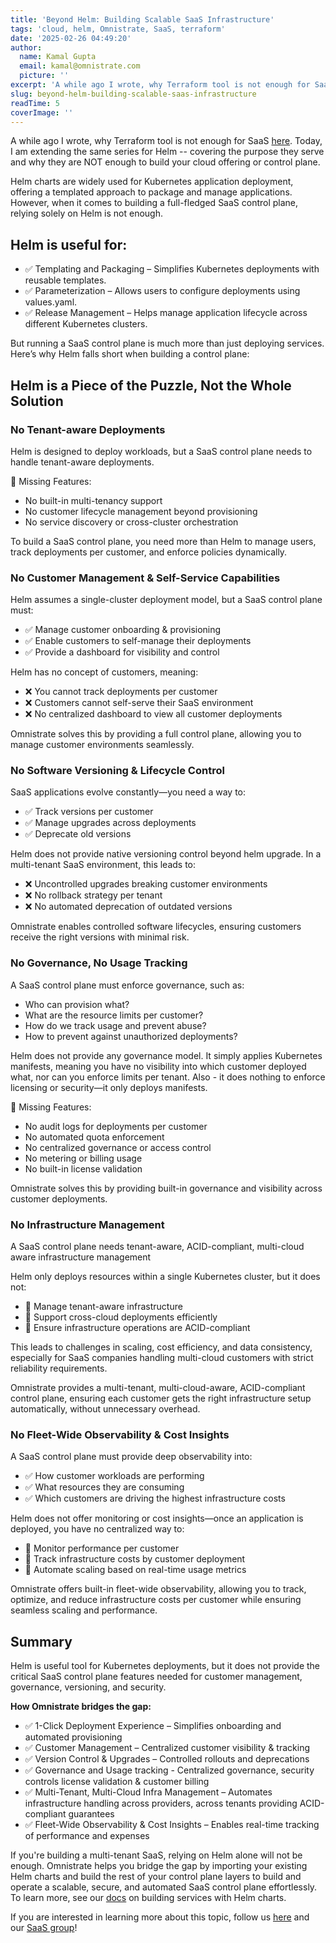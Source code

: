 ```yaml
---
title: 'Beyond Helm: Building Scalable SaaS Infrastructure'
tags: 'cloud, helm, Omnistrate, SaaS, terraform'
date: '2025-02-26 04:49:20'
author:
  name: Kamal Gupta
  email: kamal@omnistrate.com
  picture: ''
excerpt: 'A while ago I wrote, why Terraform tool is not enough for SaaS [here][1].'
slug: beyond-helm-building-scalable-saas-infrastructure
readTime: 5
coverImage: ''
---
```


A while ago I wrote, why Terraform tool is not enough for SaaS [here][1]. Today, I am extending the same series for Helm -- covering the purpose they serve and why they are NOT enough to build your cloud offering or control plane.

Helm charts are widely used for Kubernetes application deployment, offering a templated approach to package and manage applications. However, when it comes to building a full-fledged SaaS control plane, relying solely on Helm is not enough.


## Helm is useful for:


- ✅ Templating and Packaging – Simplifies Kubernetes deployments with reusable templates.
- ✅ Parameterization – Allows users to configure deployments using values.yaml.
- ✅ Release Management – Helps manage application lifecycle across different Kubernetes clusters.

But running a SaaS control plane is much more than just deploying services. Here’s why Helm falls short when building a control plane:


## Helm is a Piece of the Puzzle, Not the Whole Solution



### No Tenant-aware Deployments


Helm is designed to deploy workloads, but a SaaS control plane needs to handle tenant-aware deployments.

🛑 Missing Features:

 - No built-in multi-tenancy support 
 - No customer lifecycle management beyond provisioning
 - No service discovery or cross-cluster orchestration

To build a SaaS control plane, you need more than Helm to manage users, track deployments per customer, and enforce policies dynamically.


### No Customer Management & Self-Service Capabilities


Helm assumes a single-cluster deployment model, but a SaaS control plane must:

- ✅ Manage customer onboarding & provisioning
- ✅ Enable customers to self-manage their deployments
- ✅ Provide a dashboard for visibility and control

Helm has no concept of customers, meaning:

 - ❌ You cannot track deployments per customer 
 - ❌ Customers cannot self-serve their SaaS environment 
 - ❌ No centralized dashboard to view all customer deployments

Omnistrate solves this by providing a full control plane, allowing you to manage customer environments seamlessly.


### No Software Versioning & Lifecycle Control 


SaaS applications evolve constantly—you need a way to:

- ✅ Track versions per customer
- ✅ Manage upgrades across deployments
- ✅ Deprecate old versions

Helm does not provide native versioning control beyond helm upgrade. In a multi-tenant SaaS environment, this leads to:

- ❌ Uncontrolled upgrades breaking customer environments
- ❌ No rollback strategy per tenant
- ❌ No automated deprecation of outdated versions

Omnistrate enables controlled software lifecycles, ensuring customers receive the right versions with minimal risk.


### No Governance, No Usage Tracking


A SaaS control plane must enforce governance, such as:

 - Who can provision what? 
 - What are the resource limits per customer?
 - How do we track usage and prevent abuse?
 - How to prevent against unauthorized deployments?

Helm does not provide any governance model. It simply applies Kubernetes manifests, meaning you have no visibility into which customer deployed what, nor can you enforce limits per tenant. Also - it does nothing to enforce licensing or security—it only deploys manifests.

🛑 Missing Features:

 - No audit logs for deployments per customer 
 - No automated quota enforcement 
 - No centralized governance or access control 
 - No metering or billing usage
 - No built-in license validation

Omnistrate solves this by providing built-in governance and visibility across customer deployments.


### No Infrastructure Management 


A SaaS control plane needs tenant-aware, ACID-compliant, multi-cloud aware infrastructure management

Helm only deploys resources within a single Kubernetes cluster, but it does not:

- 🛑 Manage tenant-aware infrastructure
- 🛑 Support cross-cloud deployments efficiently
- 🛑 Ensure infrastructure operations are ACID-compliant

This leads to challenges in scaling, cost efficiency, and data consistency, especially for SaaS companies handling multi-cloud customers with strict reliability requirements.

Omnistrate provides a multi-tenant, multi-cloud-aware, ACID-compliant control plane, ensuring each customer gets the right infrastructure setup automatically, without unnecessary overhead.


### No Fleet-Wide Observability & Cost Insights


A SaaS control plane must provide deep observability into:

- ✅ How customer workloads are performing
- ✅ What resources they are consuming
- ✅ Which customers are driving the highest infrastructure costs

Helm does not offer monitoring or cost insights—once an application is deployed, you have no centralized way to:

- 🛑 Monitor performance per customer
- 🛑 Track infrastructure costs by customer deployment
- 🛑 Automate scaling based on real-time usage metrics

Omnistrate offers built-in fleet-wide observability, allowing you to track, optimize, and reduce infrastructure costs per customer while ensuring seamless scaling and performance.


## Summary

Helm is useful tool for Kubernetes deployments, but it does not provide the critical SaaS control plane features needed for customer management, governance, versioning, and security.

**How Omnistrate bridges the gap:**

 - ✅ 1-Click Deployment Experience – Simplifies onboarding and automated provisioning
 - ✅ Customer Management – Centralized customer visibility & tracking
 - ✅ Version Control & Upgrades – Controlled rollouts and deprecations
 - ✅ Governance and Usage tracking - Centralized governance, security controls license validation & customer billing
 - ✅ Multi-Tenant, Multi-Cloud Infra Management – Automates infrastructure handling across providers, across tenants providing ACID-compliant guarantees
 - ✅ Fleet-Wide Observability & Cost Insights – Enables real-time tracking of performance and expenses

If you're building a multi-tenant SaaS, relying on Helm alone will not be enough. Omnistrate helps you bridge the gap by importing your existing Helm charts and build the rest of your control plane layers to build and operate a scalable, secure, and automated SaaS control plane effortlessly. To learn more, see our [docs][2] on building services with Helm charts. 

If you are interested in learning more about this topic, follow us [here][3] and our [SaaS group][4]!

  [1]: https://blog.omnistrate.com/posts/58
  [2]: https://docs.omnistrate.com/getting-started/helm-charts/helm-charts/
  [3]: https://www.linkedin.com/company/omnistrate
  [4]: https://www.linkedin.com/groups/9880017/
